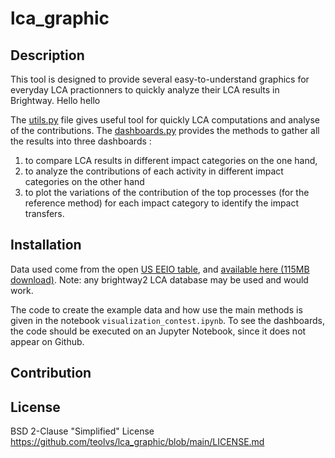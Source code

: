 # lca_graphic

## Description
This tool is designed to provide several easy-to-understand graphics for everyday LCA practionners to quickly analyze their LCA results in Brightway. 
Hello hello

The [utils.py](https://github.com/teolvs/lca_graphic/blob/main/utils.py) file gives useful tool for quickly LCA computations and analyse of the contributions.
The [dashboards.py](https://github.com/teolvs/lca_graphic/blob/main/dashboards.py) provides the methods to gather all the results into three dashboards :
1. to compare LCA results in different impact categories on the one hand,
2. to analyze the contributions of each activity in different impact categories on the other hand
3. to plot the variations of the contribution of the top processes (for the reference method) for each impact category to identify the impact transfers.


## Installation
Data used come from the open [US EEIO table](https://github.com/USEPA/USEEIO), and [available here (115MB download)](https://files.brightway.dev/visualization_example_data.zip). 
Note: any brightway2 LCA database may be used and would work.

The code to create the example data and how use the main methods is given in the notebook ``visualization_contest.ipynb``. To see the dashboards, the code should be executed on an Jupyter Notebook, since it does not appear on Github.

## Contribution


## License
BSD 2-Clause "Simplified" License
https://github.com/teolvs/lca_graphic/blob/main/LICENSE.md
